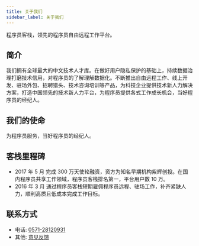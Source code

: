 ```yaml
---
title: 关于我们
sidebar_label: 关于我们
---
```


程序员客栈，领先的程序员自由远程工作平台。

## 简介

我们拥有全球最大的中文技术人才库。在做好用户隐私保护的基础上，持续数据治理打磨技术信用，对程序员的了解理解数据化。不断推出自由远程工作、线上开发、驻场外包、招聘猎头、技术咨询培训等产品，为科技企业提供技术新人力解决方案，打造中国领先的技术新人力平台，为程序员提供各式工作成长机会，当好程序员的经纪人。

## 我们的使命

为程序员服务，当好程序员的经纪人。

## 客栈里程碑

- 2017 年 5 月 完成 300 万天使轮融资，资方为知名早期机构紫辉创投。在国内程序员共享工作领域，程序员客栈排名第一，平台用户数 10 万。
- 2016 年 3 月 通过程序员客栈短期雇佣程序员远程、驻场工作，补齐紧缺人力，顺利高质且低成本完成工作目标。

## 联系方式

- 电话: [0571-28120931](tel:0571-28120931)
- 其他: [意见反馈](https://support.qq.com/product/362129)
